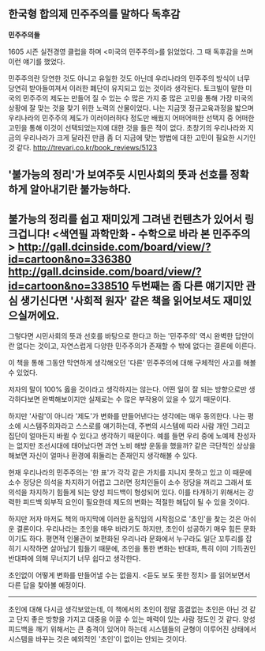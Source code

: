 ## 한국형 합의제 민주주의를 말하다 독후감

**민주주의들**

1605 시즌 실전경영 클럽을 하며 <미국의 민주주의>를 읽었었다.
그 때 독후감을 쓰며 이런 얘기를 했었다.

민주주의란 당연한 것도 아니고 유일한 것도 아닌데 우리나라의 민주주의 방식이 너무 당연히 받아들여져서 이러한 폐단이 유지되고 있는 것이라 생각된다. 토크빌이 말한 미국의 민주주의 제도는 만들어 질 수 있는 수 많은 가지 중 많은 고민을 통해 가장 미국의 상황에 잘 맞는 것을 찾기 위한 노력의 산물이었다. 나는 지금껏 정규교육과정을 밟으며 우리나라의 민주주의 제도가 이러이러하다 정도만 배웠지 어떠어떠한 선택지 중 어떠한 고민을 통해 이것이 선택되었는지에 대한 것을 들은 적이 없다. 초창기의 우리나라와 지금의 우리나라가 크게 달라진 만큼 좀 더 지금에 맞는 방법에 대한 고민이 필요한 시기인 것 같다.
http://trevari.co.kr/book_reviews/5123

'불가능의 정리'가 보여주듯 시민사회의 뜻과 선호를 정확하게 알아내기란 불가능하다.
---
불가능의 정리를 쉽고 재미있게 그려낸 컨텐츠가 있어서 링크겁니다!
<색연필 과학만화 - 수학으로 바라 본 민주주의>
http://gall.dcinside.com/board/view/?id=cartoon&no=336380
http://gall.dcinside.com/board/view/?id=cartoon&no=338510
두번째는 좀 다른 얘기지만 관심 생기신다면 '사회적 원자' 같은 책을 읽어보셔도 재미있으실꺼에요.
---
그렇다면 시민사회의 뜻과 선호를 바탕으로 한다고 하는 '민주주의' 역시 완벽한 답안이란 없다는 것이고, 자연스럽게 다양한 민주주의가 존재할 수 밖에 없다는 결론에 이른다.

이 책을 통해 그동안 막연하게 생각해오던 '다른' 민주주의에 대해 구체적인 사고를 해볼 수 있었다. 

저자의 말이 100% 옳을 것이라고 생각하지는 않는다. 어떤 일이 잘 되는 방향으로만 생각하다보면 완벽해보이지만 실제로는 수 많은 부작용이 있을 수 있기 때문이다.

하지만 '사람'이 아니라 '제도'가 변화를 만들어낸다는 생각에는 매우 동의한다. 나는 평소에 시스템주의자라고 스스로를 얘기하는데, 주변의 시스템에 따라 사람 개인 그리고 집단이 얼마든지 바뀔 수 있다고 생각하기 때문이다. 예를 들면 우리 중에 노예제 찬성자는 없지만 조선시대에 태어났다면 과연 노비 해방 운동을 했을까? 같은 극단적인 상상을 해보면 자신이 얼마나 환경에 휘둘리는 존재인지 생각해볼 수 있다.

현재 우리나라의 민주주의는 '한 표'가 각각 같은 가치를 지니지 못하고 있고 이 때문에 소수 정당은 의석을 차지하기 어렵고 그러면 정치인들이 소수 정당을 꺼리고 그래서 또 의석을 차지하기 힘들게 되는 양성 피드백이 형성되어 있다. 이를 타개하기 위해서는 강력한 피드백 외부적 요인이 필요한데 제도의 변화는 적절한 해답이 될 수 있을 것이다.

하지만 저자 마저도 책의 마지막에 이러한 움직임의 시작점으로 '초인'을 찾는 것은 아쉬운 결론이다. 우리나라는 초인을 매우 바라기도 하지만, 초인이 성공하기 매우 힘든 문화이기도 하다. 평면적 인물관이 보편화된 우리나라 문화에서 누구라도 일단 꼬투리를 잡히기 시작하면 살아남기 힘들기 때문에, 초인을 통한 변화는 반대파, 특히 이미 기득권인 반대파에 의해 무너지기 너무 쉽다고 생각한다.

초인없이 어떻게 변화를 만들어낼 수는 없을지. <듣도 보도 못한 정치> 를 읽어보면서 다른 답을 찾아볼 예정이다.

---

초인에 대해 다시금 생각보았는데, 이 책에서의 초인이 정말 흠결없는 초인은 아닌 것 같고 단지 좋은 방향을 가지고 대중을 이끌 수 있는 매력이 있는 사람 정도인 것 같다. 양성 피드백을 깨기 위해서는 큰 충격이 있어야 하는데 시스템들의 균형이 이루어진 상태에서 시스템을 바꾸는 것은 예외적인 '초인'이 없이는 안되는 것이다.
